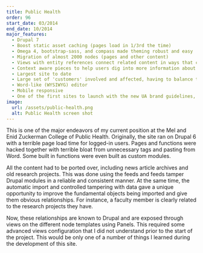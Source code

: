 ```yaml
---
title: Public Health
order: 96
start_date: 03/2014
end_date: 10/2014
major_features:
  - Drupal 7
  - Boost static asset caching (pages load in 1/3rd the time)
  - Omega 4, bootstrap-sass, and compass made theming robust and easy
  - Migration of almost 2000 nodes (pages and other content)
  - Views with entity references connect related content in ways that can be exposed to visitors
  - Context aware pieces to help users dig into more information about faculty, research areas, and research projects
  - Largest site to date
  - Large set of 'customers' involved and affected, having to balance their requests with each other and the reality of user experience.
  - Word-like (WYSIWYG) editor
  - Mobile responsive
  - One of the first sites to launch with the new UA brand guidelines, helping to shape standards before they were made.
image:
  url: /assets/public-health.png
  alt: Public Health screen shot
---
```


This is one of the major endeavors of my current position at the Mel and Enid
Zuckerman College of Public Health. Originally, the site ran on Drupal 6 with
a terrible page load time for logged-in users. Pages and functions were hacked
together with terrible bloat from unnecessary tags and pasting from Word. Some
built in functions were even built as custom modules.

All the content had to be ported over, including news article archives and old
research projects.
This was done using the feeds and feeds tamper Drupal modules in a reliable and consistent manner.
At the same time, the automatic import and controlled tampering with data gave
a unique opportunity to improve the fundamental objects being imported and
give them obvious relationships. For instance, a faculty member is clearly
related to the research projects they have.

Now, these relationships are known to Drupal and are exposed through views on
the different node templates using Panels. This required some advanced views
configuration that I did not understand prior to the start of the project.
This would be only one of a number of things I learned during the development
of this site.

